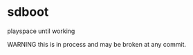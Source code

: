 sdboot
======

playspace until working

WARNING
this is in process and may be broken at any commit.
